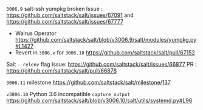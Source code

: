 
`3006.9` salt-ssh yumpkg broken Issue : https://github.com/saltstack/salt/issues/67091 and https://github.com/saltstack/salt/issues/67777
  - Walrus Operator https://github.com/saltstack/salt/blob/v3006.9/salt/modules/yumpkg.py#L1427
  - Revert in `3006.x` for `3006.10` https://github.com/saltstack/salt/pull/67152

Salt `--relenv` flag Issue: https://github.com/saltstack/salt/issues/66877 PR : https://github.com/saltstack/salt/pull/66878

`3006.11` milestone https://github.com/saltstack/salt/milestone/137

`v3006.10` Python 3.6 incompatible `capture_output` https://github.com/saltstack/salt/blob/v3006.10/salt/utils/systemd.py#L96
